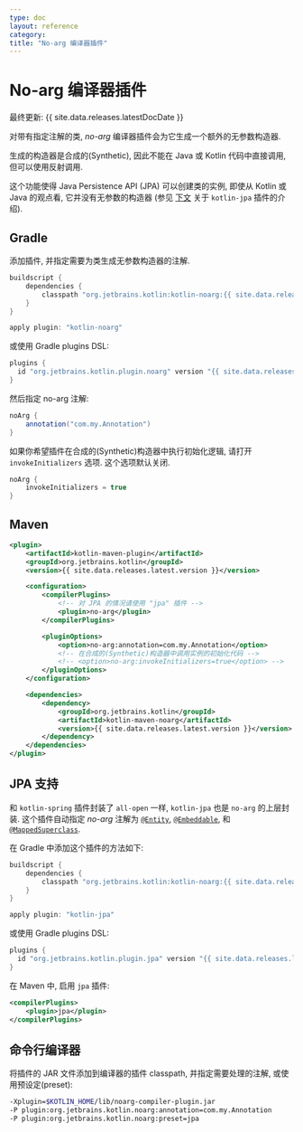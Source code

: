 ```yaml
---
type: doc
layout: reference
category:
title: "No-arg 编译器插件"
---
```


# No-arg 编译器插件

最终更新: {{ site.data.releases.latestDocDate }}

对带有指定注解的类, *no-arg* 编译器插件会为它生成一个额外的无参数构造器. 

生成的构造器是合成的(Synthetic), 因此不能在 Java 或 Kotlin 代码中直接调用, 但可以使用反射调用.

这个功能使得 Java Persistence API (JPA) 可以创建类的实例, 即使从 Kotlin 或 Java 的观点看, 它并没有无参数的构造器
(参见 [下文](#jpa-support) 关于 `kotlin-jpa` 插件的介绍).

## Gradle

添加插件, 并指定需要为类生成无参数构造器的注解.

```groovy
buildscript {
    dependencies {
        classpath "org.jetbrains.kotlin:kotlin-noarg:{{ site.data.releases.latest.version }}"
    }
}

apply plugin: "kotlin-noarg"
```

或使用 Gradle plugins DSL:

```groovy
plugins {
  id "org.jetbrains.kotlin.plugin.noarg" version "{{ site.data.releases.latest.version }}"
}
```

然后指定 no-arg 注解:

```groovy
noArg {
    annotation("com.my.Annotation")
}
```

如果你希望插件在合成的(Synthetic)构造器中执行初始化逻辑, 请打开 `invokeInitializers` 选项.
这个选项默认关闭.

```groovy
noArg {
    invokeInitializers = true
}
```

## Maven

```xml
<plugin>
    <artifactId>kotlin-maven-plugin</artifactId>
    <groupId>org.jetbrains.kotlin</groupId>
    <version>{{ site.data.releases.latest.version }}</version>

    <configuration>
        <compilerPlugins>
            <!-- 对 JPA 的情况请使用 "jpa" 插件 -->
            <plugin>no-arg</plugin>
        </compilerPlugins>

        <pluginOptions>
            <option>no-arg:annotation=com.my.Annotation</option>
            <!-- 在合成的(Synthetic)构造器中调用实例的初始化代码 -->
            <!-- <option>no-arg:invokeInitializers=true</option> -->
        </pluginOptions>
    </configuration>

    <dependencies>
        <dependency>
            <groupId>org.jetbrains.kotlin</groupId>
            <artifactId>kotlin-maven-noarg</artifactId>
            <version>{{ site.data.releases.latest.version }}</version>
        </dependency>
    </dependencies>
</plugin>
```

## JPA 支持

和 `kotlin-spring` 插件封装了 `all-open` 一样, `kotlin-jpa` 也是 `no-arg` 的上层封装.
这个插件自动指定 *no-arg* 注解为 
[`@Entity`](https://docs.oracle.com/javaee/7/api/javax/persistence/Entity.html),
[`@Embeddable`](https://docs.oracle.com/javaee/7/api/javax/persistence/Embeddable.html),
和 [`@MappedSuperclass`](https://docs.oracle.com/javaee/7/api/javax/persistence/MappedSuperclass.html).

在 Gradle 中添加这个插件的方法如下: 

``` groovy
buildscript {
    dependencies {
        classpath "org.jetbrains.kotlin:kotlin-noarg:{{ site.data.releases.latest.version }}"
    }
}

apply plugin: "kotlin-jpa"
```

或使用 Gradle plugins DSL:

```groovy
plugins {
  id "org.jetbrains.kotlin.plugin.jpa" version "{{ site.data.releases.latest.version }}"
}
```

在 Maven 中, 启用 `jpa` 插件:

```xml
<compilerPlugins>
    <plugin>jpa</plugin>
</compilerPlugins>
```

## 命令行编译器

将插件的 JAR 文件添加到编译器的插件 classpath, 并指定需要处理的注解, 或使用预设定(preset):

```bash
-Xplugin=$KOTLIN_HOME/lib/noarg-compiler-plugin.jar
-P plugin:org.jetbrains.kotlin.noarg:annotation=com.my.Annotation
-P plugin:org.jetbrains.kotlin.noarg:preset=jpa
```
